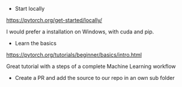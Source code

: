 - Start locally

https://pytorch.org/get-started/locally/

I would prefer a installation on Windows, with cuda and pip.

- Learn the basics

https://pytorch.org/tutorials/beginner/basics/intro.html

Great tutorial with a steps of a complete Machine Learning workflow

- Create a PR and add the source to our repo in an own sub folder
